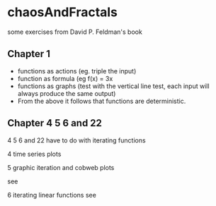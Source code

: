 # chaosAndFractals
some exercises from David P. Feldman's book
## Chapter 1
- functions as actions (eg. triple the input)
- function as formula (eg f(x) = 3x
- functions as graphs (test with the vertical line test, each input will always produce the same output)
- From the above it follows that functions are deterministic.

## Chapter 4 5  6 and 22

4 5 6 and 22 have to do with iterating functions

4 time series plots

5 graphic iteration and cobweb plots 

see 

6 iterating linear functions see

